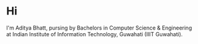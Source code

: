 # Hi
I'm Aditya Bhatt, pursing by Bachelors in Computer Science & Engineering at Indian Institute of Information Technology, Guwahati (IIIT Guwahati).
